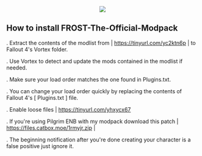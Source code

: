 <p align="center">
	<img src="https://i.postimg.cc/wMh0fB4L/1.png/" />

## How to install FROST-The-Official-Modpack 

. Extract the contents of the modlist from | https://tinyurl.com/yc2ktn6p | to Fallout 4's Vortex folder.

. Use Vortex to detect and update the mods contained in the modlist if needed.

. Make sure your load order matches the one found in Plugins.txt.

. You can change your load order quickly by replacing the contents of Fallout 4's [ Plugins.txt ] file.

. Enable loose files | https://tinyurl.com/yhxycx67

. If you're using Pilgrim ENB with my modpack download this patch | https://files.catbox.moe/1rmyjr.zip |
	
. The beginning notification after you're done creating your character is a false positive just ignore it.
